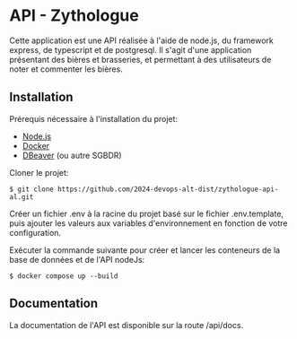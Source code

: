 # API - Zythologue

Cette application est une API réalisée à l'aide de node.js, du framework express, de typescript et de postgresql. Il s'agit d'une application présentant des bières et brasseries, et permettant à des utilisateurs de noter et commenter les bières.

## Installation

Prérequis nécessaire à l'installation du projet:
* [Node.js](https://nodejs.org/fr)
* [Docker](https://www.docker.com/)
* [DBeaver](https://dbeaver.io/) (ou autre SGBDR)

Cloner le projet:
```
$ git clone https://github.com/2024-devops-alt-dist/zythologue-api-al.git
```

Créer un fichier .env à la racine du projet basé sur le fichier .env.template, puis ajouter les valeurs aux variables d'environnement en fonction de votre configuration.

Exécuter la commande suivante pour créer et lancer les conteneurs de la base de données et de l'API nodeJs:
```
$ docker compose up --build
```

## Documentation 

La documentation de l'API est disponible sur la route /api/docs.
